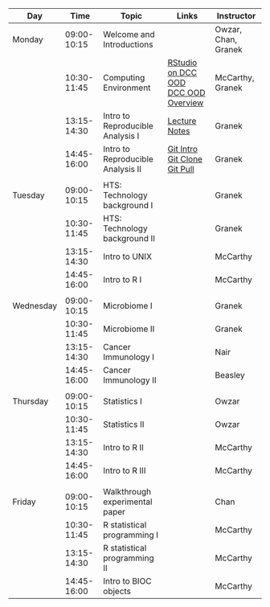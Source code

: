 | Day       |        Time | Topic                             | Links                                                                                                                                                            | Instructor          |
|-----------|-------------|-----------------------------------|------------------------------------------------------------------------------------------------------------------------------------------------------------------|---------------------|
| Monday    | 09:00-10:15 | Welcome and Introductions         |                                                                                                                                                                  | Owzar, Chan, Granek |
|           | 10:30-11:45 | Computing Environment             | [RStudio on DCC OOD](computing/dcc_ood/dcc_ood_rstudio.md)  <br> [DCC OOD Overview](computing/dcc_ood/dcc_ood_overview.md)                                       | McCarthy, Granek    |
|           | 13:15-14:30 | Intro to Reproducible Analysis I  | [Lecture Notes](computing/reproducible/reproducible_research_lecture.md)                                                                                         | Granek              |
|           | 14:45-16:00 | Intro to Reproducible Analysis II | [Git Intro](computing/reproducible/git_overview.md) <br> [Git Clone](computing/reproducible/git_cloning.md) <br> [Git Pull](computing/reproducible/git_pull.md)  | Granek              |
|           |             |                                   |                                                                                                                                                                  |                     |
| Tuesday   | 09:00-10:15 | HTS: Technology background I      |                                                                                                                                                                  | Granek              |
|           | 10:30-11:45 | HTS: Technology background II     |                                                                                                                                                                  | Granek              |
|           | 13:15-14:30 | Intro to UNIX                     |                                                                                                                                                                  | McCarthy            |
|           | 14:45-16:00 | Intro to R I                      |                                                                                                                                                                  | McCarthy            |
|           |             |                                   |                                                                                                                                                                  |                     |
| Wednesday | 09:00-10:15 | Microbiome I                      |                                                                                                                                                                  | Granek              |
|           | 10:30-11:45 | Microbiome II                     |                                                                                                                                                                  | Granek              |
|           | 13:15-14:30 | Cancer Immunology I               |                                                                                                                                                                  | Nair                |
|           | 14:45-16:00 | Cancer Immunology II              |                                                                                                                                                                  | Beasley             |
|           |             |                                   |                                                                                                                                                                  |                     |
| Thursday  | 09:00-10:15 | Statistics I                      |                                                                                                                                                                  | Owzar               |
|           | 10:30-11:45 | Statistics II                     |                                                                                                                                                                  | Owzar               |
|           | 13:15-14:30 | Intro to R II                     |                                                                                                                                                                  | McCarthy            |
|           | 14:45-16:00 | Intro to R III                    |                                                                                                                                                                  | McCarthy            |
|           |             |                                   |                                                                                                                                                                  |                     |
| Friday    | 09:00-10:15 | Walkthrough experimental paper    |                                                                                                                                                                  | Chan                |
|           | 10:30-11:45 | R statistical programming I       |                                                                                                                                                                  | McCarthy            |
|           | 13:15-14:30 | R statistical programming II      |                                                                                                                                                                  | McCarthy            |
|           | 14:45-16:00 | Intro to BIOC objects             |                                                                                                                                                                  | McCarthy            |
